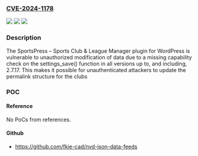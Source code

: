 ### [CVE-2024-1178](https://cve.mitre.org/cgi-bin/cvename.cgi?name=CVE-2024-1178)
![](https://img.shields.io/static/v1?label=Product&message=SportsPress%20%E2%80%93%20Sports%20Club%20%26%20League%20Manager&color=blue)
![](https://img.shields.io/static/v1?label=Version&message=*%3C%3D%202.7.17%20&color=brighgreen)
![](https://img.shields.io/static/v1?label=Vulnerability&message=CWE-862%20Missing%20Authorization&color=brighgreen)

### Description

The SportsPress – Sports Club & League Manager plugin for WordPress is vulnerable to unauthorized modification of data due to a missing capability check on the settings_save() function in all versions up to, and including, 2.7.17. This makes it possible for unauthenticated attackers to update the permalink structure for the clubs

### POC

#### Reference
No PoCs from references.

#### Github
- https://github.com/fkie-cad/nvd-json-data-feeds

